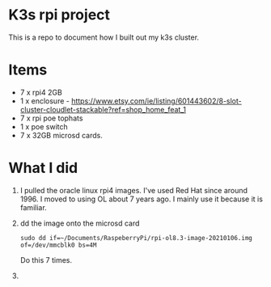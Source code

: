 # K3s rpi project

This is a repo to document how I built out my k3s cluster.

# Items

- 7 x rpi4 2GB
- 1 x enclosure - https://www.etsy.com/ie/listing/601443602/8-slot-cluster-cloudlet-stackable?ref=shop_home_feat_1
- 7 x rpi poe tophats
- 1 x poe switch
- 7 x 32GB microsd cards. 

# What I did

1. I pulled the oracle linux rpi4 images. I've used Red Hat since around 1996. I moved to using OL about 7 years ago. I mainly use it because it is familiar.

2. dd the image onto the microsd card

    ```
    sudo dd if=~/Documents/RaspeberryPi/rpi-ol8.3-image-20210106.img of=/dev/mmcblk0 bs=4M
    ``` 
    
    Do this 7 times.

3. 
